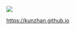 ![](https://latex.codecogs.com/gif.latex?{\gamma}ou~can~{\upsilon}isit~it) 


https://kunzhan.github.io